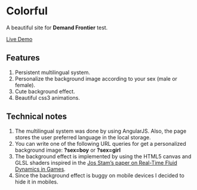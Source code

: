# Colorful
A beautiful site for **Demand Frontier** test.

[Live Demo](http://jorovipe97.github.io/colorful)

## Features
1. Persistent multilingual system.
2. Personalize the background image according to your sex (male or female).
3. Cute background effect.
4. Beautiful css3 animations.

## Technical notes
1. The multilingual system was done by using AngularJS. Also, the page stores the user preferred language in the local storage.
2. You can write one of the following URL queries for get a personalized background image: **?sex=boy** or **?sex=girl**
3. The background effect is implemented by using the HTML5 canvas and GLSL shaders inspired in the [Jos Stam’s paper on Real-Time Fluid Dynamics in Games](http://www.dgp.toronto.edu/people/stam/reality/Research/pdf/GDC03.pdf).
4. Since the background effect is buggy on mobile devices I decided to hide it in mobiles.